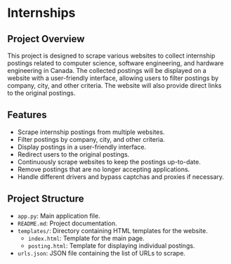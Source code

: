 # Internships

## Project Overview

This project is designed to scrape various websites to collect internship postings related to computer science, software engineering, and hardware engineering in Canada. The collected postings will be displayed on a website with a user-friendly interface, allowing users to filter postings by company, city, and other criteria. The website will also provide direct links to the original postings.

## Features

- Scrape internship postings from multiple websites.
- Filter postings by company, city, and other criteria.
- Display postings in a user-friendly interface.
- Redirect users to the original postings.
- Continuously scrape websites to keep the postings up-to-date.
- Remove postings that are no longer accepting applications.
- Handle different drivers and bypass captchas and proxies if necessary.

## Project Structure

- `app.py`: Main application file.
- `README.md`: Project documentation.
- `templates/`: Directory containing HTML templates for the website.
  - `index.html`: Template for the main page.
  - `posting.html`: Template for displaying individual postings.
- `urls.json`: JSON file containing the list of URLs to scrape.